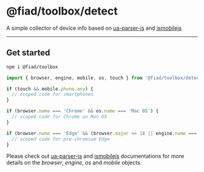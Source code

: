 # @fiad/toolbox/detect

A simple collector of device info based on [ua-parser-js](https://github.com/faisalman/ua-parser-js) and [ismobilejs](https://github.com/kaimallea/isMobile)

---

## Get started

```sh
npm i @fiad/toolbox
```

```js
import { browser, engine, mobile, os, touch } from '@fiad/toolbox/detect'

if (touch && mobile.phone.any) {
  // scoped code for smartphones
}

if (browser.name === 'Chrome' && os.name === 'Mac OS') {
  // scoped code for Chrome on Mac OS
}

if (browser.name === 'Edge' && (browser.major <= 18 || engine.name === 'Blink')) {
  // scoped code for pre-chromium Edge
}
```

Please check out [ua-parser-js](https://github.com/faisalman/ua-parser-js) and [ismobilejs](https://github.com/kaimallea/isMobile) documentations for more details on the *browser*, *engine*, *os* and *mobile* objects.
